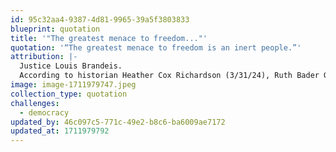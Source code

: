 ```yaml
---
id: 95c32aa4-9387-4d81-9965-39a5f3803833
blueprint: quotation
title: '"The greatest menace to freedom..."'
quotation: '“The greatest menace to freedom is an inert people.”'
attribution: |-
  Justice Louis Brandeis. 
  According to historian Heather Cox Richardson (3/31/24), Ruth Bader Ginsburg often quoted Justice Brandeis’s famous line, saying she advised people to “fight for the things you care about, but do it in a way that will lead others to join you.”
image: image-1711979747.jpeg
collection_type: quotation
challenges:
  - democracy
updated_by: 46c097c5-771c-49e2-b8c6-ba6009ae7172
updated_at: 1711979792
---
```

